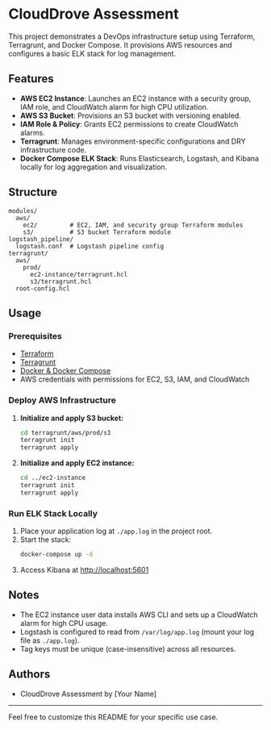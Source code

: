 # CloudDrove Assessment

This project demonstrates a DevOps infrastructure setup using Terraform, Terragrunt, and Docker Compose. It provisions AWS resources and configures a basic ELK stack for log management.

## Features

- **AWS EC2 Instance**: Launches an EC2 instance with a security group, IAM role, and CloudWatch alarm for high CPU utilization.
- **AWS S3 Bucket**: Provisions an S3 bucket with versioning enabled.
- **IAM Role & Policy**: Grants EC2 permissions to create CloudWatch alarms.
- **Terragrunt**: Manages environment-specific configurations and DRY infrastructure code.
- **Docker Compose ELK Stack**: Runs Elasticsearch, Logstash, and Kibana locally for log aggregation and visualization.

## Structure

```
modules/
  aws/
    ec2/         # EC2, IAM, and security group Terraform modules
    s3/          # S3 bucket Terraform module
logstash_pipeline/
  logstash.conf  # Logstash pipeline config
terragrunt/
  aws/
    prod/
      ec2-instance/terragrunt.hcl
      s3/terragrunt.hcl
  root-config.hcl
```

## Usage

### Prerequisites
- [Terraform](https://www.terraform.io/downloads.html)
- [Terragrunt](https://terragrunt.gruntwork.io/docs/getting-started/install/)
- [Docker & Docker Compose](https://docs.docker.com/get-docker/)
- AWS credentials with permissions for EC2, S3, IAM, and CloudWatch

### Deploy AWS Infrastructure
1. **Initialize and apply S3 bucket:**
   ```sh
   cd terragrunt/aws/prod/s3
   terragrunt init
   terragrunt apply
   ```
2. **Initialize and apply EC2 instance:**
   ```sh
   cd ../ec2-instance
   terragrunt init
   terragrunt apply
   ```

### Run ELK Stack Locally
1. Place your application log at `./app.log` in the project root.
2. Start the stack:
   ```sh
   docker-compose up -d
   ```
3. Access Kibana at [http://localhost:5601](http://localhost:5601)

## Notes
- The EC2 instance user data installs AWS CLI and sets up a CloudWatch alarm for high CPU usage.
- Logstash is configured to read from `/var/log/app.log` (mount your log file as `./app.log`).
- Tag keys must be unique (case-insensitive) across all resources.

## Authors
- CloudDrove Assessment by [Your Name]

---

Feel free to customize this README for your specific use case.